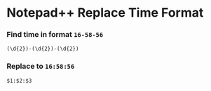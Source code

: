 # Notepad++ Replace Time Format

### Find time in format `16-58-56`

`(\d{2})-(\d{2})-(\d{2})`

### Replace to `16:58:56`

`$1:$2:$3`
